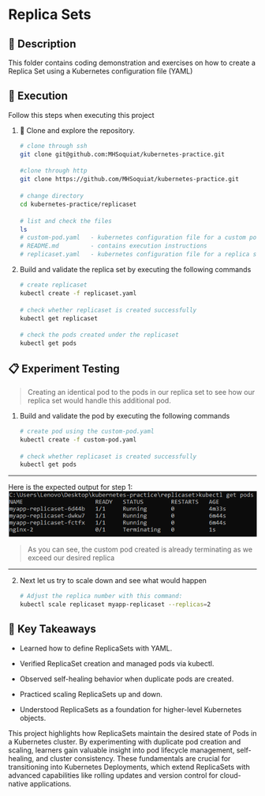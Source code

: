 # Replica Sets

## :pushpin: Description

This folder contains coding demonstration and exercises on how to create a Replica Set using a Kubernetes configuration file (YAML)

## :rocket: Execution

Follow this steps when executing this project

1.  :open_file_folder: Clone and explore the repository.

    ```bash
    # clone through ssh
    git clone git@github.com:MHSoquiat/kubernetes-practice.git

    #clone through http
    git clone https://github.com/MHSoquiat/kubernetes-practice.git

    # change directory
    cd kubernetes-practice/replicaset

    # list and check the files
    ls
    # custom-pod.yaml   - kubernetes configuration file for a custom pod
    # README.md         - contains execution instructions
    # replicaset.yaml   - kubernetes configuration file for a replica set
    ```

2.  Build and validate the replica set by executing the following commands

    ```bash
    # create replicaset
    kubectl create -f replicaset.yaml

    # check whether replicaset is created successfully 
    kubectl get replicaset

    # check the pods created under the replicaset
    kubectl get pods
    ```

## :clipboard: Experiment Testing
> Creating an identical pod to the pods in our replica set to see how our replica set would handle this additional pod.

1.  Build and validate the pod by executing the following commands

    ```bash
    # create pod using the custom-pod.yaml
    kubectl create -f custom-pod.yaml

    # check whether replicaset is created successfully 
    kubectl get pods
    ```

---
Here is the expected output for step 1:
![Expected output for step 1](../replicaset/outputs/terminating.png)
> As you can see, the custom pod created is already terminating as we exceed our desired replica
---

2. Next let us try to scale down and see what would happen

    ```bash
    # Adjust the replica number with this command:
    kubectl scale replicaset myapp-replicaset --replicas=2
    ```


## :bookmark_tabs: Key Takeaways
- Learned how to define ReplicaSets with YAML.

- Verified ReplicaSet creation and managed pods via kubectl.

- Observed self-healing behavior when duplicate pods are created.

- Practiced scaling ReplicaSets up and down.

- Understood ReplicaSets as a foundation for higher-level Kubernetes objects.

This project highlights how ReplicaSets maintain the desired state of Pods in a Kubernetes cluster. By experimenting with duplicate pod creation and scaling, learners gain valuable insight into pod lifecycle management, self-healing, and cluster consistency. These fundamentals are crucial for transitioning into Kubernetes Deployments, which extend ReplicaSets with advanced capabilities like rolling updates and version control for cloud-native applications.
